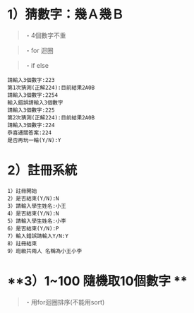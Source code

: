 # **1）猜數字：幾Ａ幾Ｂ**
>・4個數字不重

>・for 迴圈

>・if else

```
請輸入3個數字:223
第1次猜測(正解224):目前結果2A0B
請輸入3個數字:2254
輸入錯誤請輸入3個數字
請輸入3個數字:225
第2次猜測(正解224):目前結果2A0B
請輸入3個數字:224
恭喜通關答案:224
是否再玩一輪(Y/N):Y
```


# **2）註冊系統**

```
1）註冊開始
2）是否結束(Y/N):N
3）請輸入學生姓名:小王
4）是否結束(Y/N):N
5）請輸入學生姓名:小李
6）是否結束(Y/N):P
7）輸入錯誤請輸入Y/N:Y
8）註冊結束
9）班級共兩人 名稱為小王小李
```


# **3）1~100 隨機取10個數字 **

>・用for迴圈排序(不能用sort)
